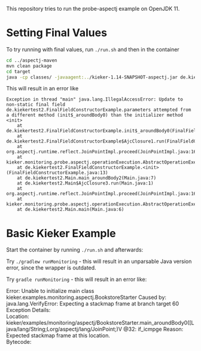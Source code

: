 This repository tries to run the probe-aspectj example on OpenJDK 11.

# Setting Final Values

To try running with final values, run `./run.sh` and then in the container

```Bash 
cd ../aspectj-maven
mvn clean package
cd target
java -cp classes/ -javaagent:../kieker-1.14-SNAPSHOT-aspectj.jar de.kiekertest2.Main
```

This will result in an error like

```
Exception in thread "main" java.lang.IllegalAccessError: Update to non-static final field de.kiekertest2.FinalFieldConstructorExample.parameters attempted from a different method (init$_aroundBody0) than the initializer method <init> 
	at de.kiekertest2.FinalFieldConstructorExample.init$_aroundBody0(FinalFieldConstructorExample.java:14)
	at de.kiekertest2.FinalFieldConstructorExample$AjcClosure1.run(FinalFieldConstructorExample.java:1)
	at org.aspectj.runtime.reflect.JoinPointImpl.proceed(JoinPointImpl.java:167)
	at kieker.monitoring.probe.aspectj.operationExecution.AbstractOperationExecutionAspect.operation(AbstractOperationExecutionAspect.java:59)
	at de.kiekertest2.FinalFieldConstructorExample.<init>(FinalFieldConstructorExample.java:13)
	at de.kiekertest2.Main.main_aroundBody2(Main.java:7)
	at de.kiekertest2.Main$AjcClosure3.run(Main.java:1)
	at org.aspectj.runtime.reflect.JoinPointImpl.proceed(JoinPointImpl.java:167)
	at kieker.monitoring.probe.aspectj.operationExecution.AbstractOperationExecutionAspect.operation(AbstractOperationExecutionAspect.java:59)
	at de.kiekertest2.Main.main(Main.java:6)
```

# Basic Kieker Example

Start the container by running `./run.sh` and afterwards:

Try `./gradlew runMonitoring` - this will result in an unparsable Java version error, since the wrapper is outdated.

Try `gradle runMonitoring` - this will result in an error like:

Error: Unable to initialize main class kieker.examples.monitoring.aspectj.BookstoreStarter
Caused by: java.lang.VerifyError: Expecting a stackmap frame at branch target 60
Exception Details:                                                        
  Location:                                                                          
    kieker/examples/monitoring/aspectj/BookstoreStarter.main_aroundBody0([Ljava/lang/String;Lorg/aspectj/lang/JoinPoint;)V @32: if_icmpge
  Reason:                                                                 
    Expected stackmap frame at this location.                             
  Bytecode:

